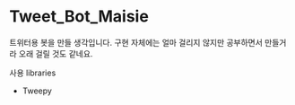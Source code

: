 # Tweet_Bot_Maisie

트위터용 봇을 만들 생각입니다.
구현 자체에는 얼마 걸리지 않지만 공부하면서 만들거라 오래 걸릴 것도 같네요.

사용 libraries

- Tweepy